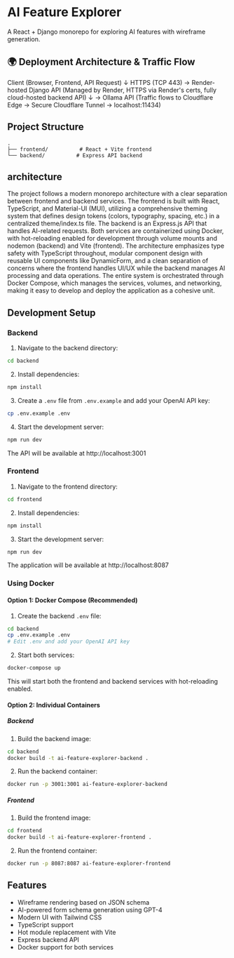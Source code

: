 # AI Feature Explorer

A React + Django monorepo for exploring AI features with wireframe generation.

## 🌍 Deployment Architecture & Traffic Flow
Client (Browser, Frontend, API Request)
    ↓ HTTPS (TCP 443)
→ Render-hosted Django API
    (Managed by Render, HTTPS via Render's certs, fully cloud-hosted backend API)
    ↓
→ Ollama API
    (Traffic flows to Cloudflare Edge → Secure Cloudflare Tunnel → localhost:11434)

## Project Structure

```
.
├── frontend/          # React + Vite frontend
└── backend/          # Express API backend
```

## architecture
The project follows a modern monorepo architecture with a clear separation between frontend and backend services. The frontend is built with React, TypeScript, and Material-UI (MUI), utilizing a comprehensive theming system that defines design tokens (colors, typography, spacing, etc.) in a centralized theme/index.ts file. The backend is an Express.js API that handles AI-related requests. Both services are containerized using Docker, with hot-reloading enabled for development through volume mounts and nodemon (backend) and Vite (frontend). The architecture emphasizes type safety with TypeScript throughout, modular component design with reusable UI components like DynamicForm, and a clean separation of concerns where the frontend handles UI/UX while the backend manages AI processing and data operations. The entire system is orchestrated through Docker Compose, which manages the services, volumes, and networking, making it easy to develop and deploy the application as a cohesive unit.

## Development Setup

### Backend

1. Navigate to the backend directory:
```bash
cd backend
```

2. Install dependencies:
```bash
npm install
```

3. Create a `.env` file from `.env.example` and add your OpenAI API key:
```bash
cp .env.example .env
```

4. Start the development server:
```bash
npm run dev
```

The API will be available at http://localhost:3001

### Frontend

1. Navigate to the frontend directory:
```bash
cd frontend
```

2. Install dependencies:
```bash
npm install
```

3. Start the development server:
```bash
npm run dev
```

The application will be available at http://localhost:8087

### Using Docker

#### Option 1: Docker Compose (Recommended)

1. Create the backend `.env` file:
```bash
cd backend
cp .env.example .env
# Edit .env and add your OpenAI API key
```

2. Start both services:
```bash
docker-compose up
```

This will start both the frontend and backend services with hot-reloading enabled.

#### Option 2: Individual Containers

##### Backend

1. Build the backend image:
```bash
cd backend
docker build -t ai-feature-explorer-backend .
```

2. Run the backend container:
```bash
docker run -p 3001:3001 ai-feature-explorer-backend
```

##### Frontend

1. Build the frontend image:
```bash
cd frontend
docker build -t ai-feature-explorer-frontend .
```

2. Run the frontend container:
```bash
docker run -p 8087:8087 ai-feature-explorer-frontend
```

## Features

- Wireframe rendering based on JSON schema
- AI-powered form schema generation using GPT-4
- Modern UI with Tailwind CSS
- TypeScript support
- Hot module replacement with Vite
- Express backend API
- Docker support for both services